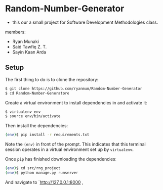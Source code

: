 # Random-Number-Generator

- this our a small project for Software Development Methodologies class.

members: 
* Ryan Munaki
* Said Tawfiq Z. T.
* Sayin Kaan Arda


## Setup

The first thing to do is to clone the repository:

```sh
$ git clone https://github.com/ryanmun/Random-Number-Generator
$ cd Random-Number-Generatore
```

Create a virtual environment to install dependencies in and activate it:

```sh
$ virtualenv env
$ source env/bin/activate
```

Then install the dependencies:

```sh
(env)$ pip install -r requirements.txt
```
Note the `(env)` in front of the prompt. This indicates that this terminal
session operates in a virtual environment set up by `virtualenv`.

Once `pip` has finished downloading the dependencies:
```sh
(env)$ cd src/rng_project
(env)$ python manage.py runserver
```
And navigate to `http://127.0.0.1:8000 ,
